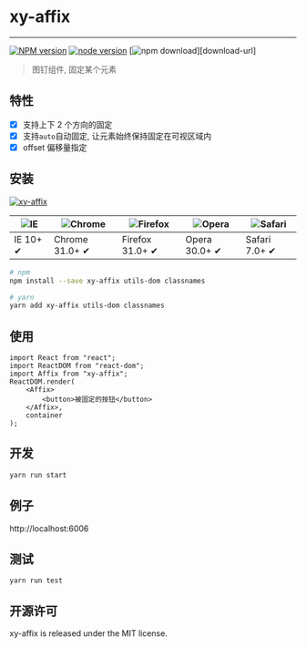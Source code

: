 # xy-affix

---

[![NPM version][npm-image]][npm-url]
[![node version][node-image]][node-url]
[![npm download][download-image]][download-url]

[npm-image]: http://img.shields.io/npm/v/xy-affix.svg?style=flat-square
[npm-url]: http://npmjs.org/package/xy-affix
[node-image]: https://img.shields.io/badge/node.js-%3E=_0.10-green.svg?style=flat-square
[node-url]: http://nodejs.org/download/
[download-image]: https://img.shields.io/npm/dm/xy-affix.svg?style=flat-square

> 图钉组件, 固定某个元素

## 特性

-   [x] 支持上下 2 个方向的固定
-   [x] 支持`auto`自动固定, 让元素始终保持固定在可视区域内
-   [x] offset 偏移量指定

## 安装

[![xy-affix](https://nodei.co/npm/xy-affix.png)](https://npmjs.org/package/xy-affix)

| ![IE](https://github.com/alrra/browser-logos/blob/master/src/edge/edge_48x48.png?raw=true) | ![Chrome](https://github.com/alrra/browser-logos/blob/master/src/chrome/chrome_48x48.png?raw=true) | ![Firefox](https://github.com/alrra/browser-logos/blob/master/src/firefox/firefox_48x48.png?raw=true) | ![Opera](https://github.com/alrra/browser-logos/blob/master/src/opera/opera_48x48.png?raw=true) | ![Safari](https://github.com/alrra/browser-logos/blob/master/src/safari/safari_48x48.png?raw=true) |
| ------------------------------------------------------------------------------------------ | -------------------------------------------------------------------------------------------------- | ----------------------------------------------------------------------------------------------------- | ----------------------------------------------------------------------------------------------- | -------------------------------------------------------------------------------------------------- |
| IE 10+ ✔                                                                                   | Chrome 31.0+ ✔                                                                                     | Firefox 31.0+ ✔                                                                                       | Opera 30.0+ ✔                                                                                   | Safari 7.0+ ✔                                                                                      |

```sh
# npm
npm install --save xy-affix utils-dom classnames

# yarn
yarn add xy-affix utils-dom classnames
```

## 使用

```tsx
import React from "react";
import ReactDOM from "react-dom";
import Affix from "xy-affix";
ReactDOM.render(
    <Affix>
        <button>被固定的按钮</button>
    </Affix>,
    container
);
```

## 开发

```sh
yarn run start
```

## 例子

http://localhost:6006

## 测试

```
yarn run test
```

## 开源许可

xy-affix is released under the MIT license.
